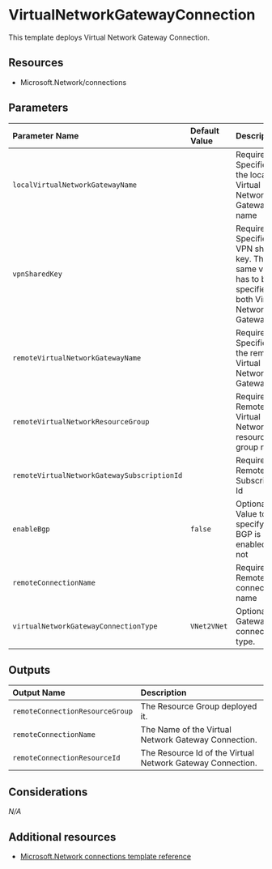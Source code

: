 # VirtualNetworkGatewayConnection

This template deploys Virtual Network Gateway Connection.

## Resources

- Microsoft.Network/connections

## Parameters

| Parameter Name | Default Value | Description |
| :-             | :-            | :-          |
| `localVirtualNetworkGatewayName` | | Required. Specifies the local Virtual Network Gateway name
| `vpnSharedKey` | | Required. Specifies a VPN shared key. The same value has to be specified on both Virtual Network Gateways
| `remoteVirtualNetworkGatewayName` | | Required. Specifies the remote Virtual Network Gateway
| `remoteVirtualNetworkResourceGroup` | | Required. Remote Virtual Network resource group name
| `remoteVirtualNetworkGatewaySubscriptionId` | | Required. Remote Subscription Id
| `enableBgp` | `false` | Optional. Value to specify if BGP is enabled or not
| `remoteConnectionName` | | Required. Remote connection name
| `virtualNetworkGatewayConnectionType` | `VNet2VNet` | Optional. Gateway connection type.

## Outputs

| Output Name | Description |
| :-          | :-          |
| `remoteConnectionResourceGroup` | The Resource Group deployed it.
| `remoteConnectionName` | The Name of the Virtual Network Gateway Connection.
| `remoteConnectionResourceId` | The Resource Id of the Virtual Network Gateway Connection.

## Considerations

*N/A*

## Additional resources

- [Microsoft.Network connections template reference](https://docs.microsoft.com/en-us/azure/templates/microsoft.network/2018-11-01/connections)
